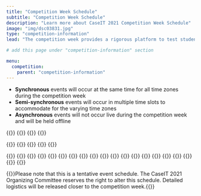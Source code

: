 ```yaml
---
title: "Competition Week Schedule"
subtitle: "Competition Week Schedule"
description: "Learn more about CaseIT 2021 Competition Week Schedule"
image: "img/dsc03831.jpg"
type: "competition-information"
lead: "The competition week provides a rigorous platform to test students’ case analysis abilities, exercise creative thinking in a high-pressure setting, and empower students to present with confidence in front of esteemed industry professionals on an international stage."

# add this page under "competition-information" section

menu:
  competition:
    parent: "competition-information"
---
```


- **Synchronous** events will occur at the same time for all time zones during the competition week
- **Semi-synchronous** events will occur in multiple time slots to accommodate for the varying time zones
- **Asynchronous** events will not occur live during the competition week and will be held offline

{{<comp-schedule>}}
{{<comp-schedule-item index="00" date="2021-02-13">}}
{{<comp-schedule-event name="Welcome Package" >}}
{{</comp-schedule-item>}}

{{<comp-schedule-item index="01" date="2021-02-14">}}
{{<comp-schedule-event name="Division Draw" sync="sync">}}
{{<comp-schedule-event name="Division Draw" sync="async">}}
{{<comp-schedule-event name="Division Draw" sync="semi">}}
{{</comp-schedule-item>}}

{{<comp-schedule-item index="02" date="2021-02-15">}}
{{<comp-schedule-event name="Case 1 Deliberation" >}}
{{</comp-schedule-item>}}
{{<comp-schedule-item index="03" date="2021-02-15">}}
{{<comp-schedule-event name="Case I Presentations" >}}
{{</comp-schedule-item>}}
{{<comp-schedule-item index="04" date="2021-02-15">}}
{{<comp-schedule-event name="Sponsor Networking Sessions" >}}
{{</comp-schedule-item>}}
{{<comp-schedule-item index="05" date="2021-02-15">}}
{{<comp-schedule-event name="Case II Deliberation" >}}
{{<comp-schedule-event name="Case Sponsor Event" >}}
{{</comp-schedule-item>}}
{{<comp-schedule-item index="06" date="2021-02-15">}}
{{<comp-schedule-event name="Case II Preliminary Presentations" >}}
{{<comp-schedule-event name="Wildcard Presentations" >}}
{{<comp-schedule-event name="Final Presentations" >}}
{{<comp-schedule-event name="Case II Preliminary Presentations" >}}
{{</comp-schedule-item>}}
{{</comp-schedule>}}

{{<footnote>}}Please note that this is a tentative event schedule. The CaseIT 2021 Organizing Committee reserves the right to alter this schedule. Detailed logistics will be released closer to the competition week.{{</footnote>}}
